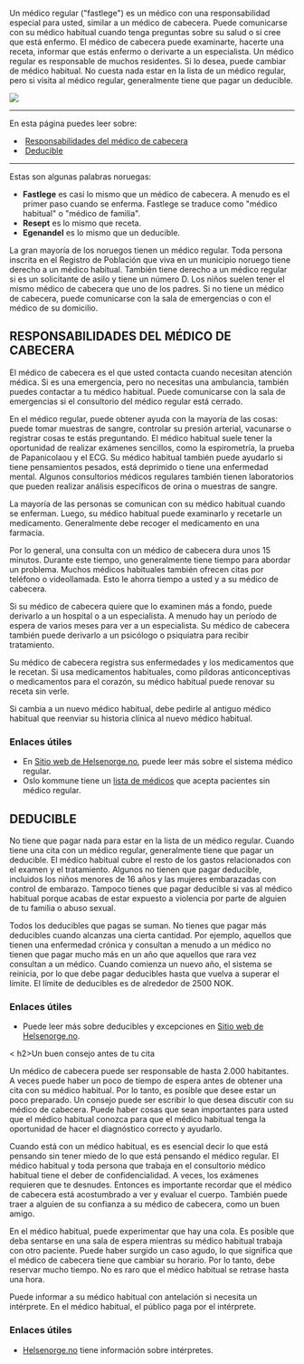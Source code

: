 Un médico regular ("fastlege") es un médico con una responsabilidad especial para usted, similar a un médico de cabecera. Puede comunicarse con su médico habitual cuando tenga preguntas sobre su salud o si cree que está enfermo. El médico de cabecera puede examinarte, hacerte una receta, informar que estás enfermo o derivarte a un especialista. Un médico regular es responsable de muchos residentes. Si lo desea, puede cambiar de médico habitual. No cuesta nada estar en la lista de un médico regular, pero si visita al médico regular, generalmente tiene que pagar un deducible.

![](https://cdn.kursoria.no/pensum/elements/-_rvtbyn.jpg)

---

En esta página puedes leer sobre:

-    [Responsabilidades del médico de cabecera](#responsabilidades-del-m%C3%A9dico-de-cabecera)
-    [Deducible](#deducible)

---

Estas son algunas palabras noruegas:

-   **Fastlege** es casi lo mismo que un médico de cabecera. A menudo es el primer paso cuando se enferma. Fastlege se traduce como "médico habitual" o "médico de familia".
-   **Resept** es lo mismo que receta.
-   **Egenandel** es lo mismo que un deducible.

La gran mayoría de los noruegos tienen un médico regular. Toda persona inscrita en el Registro de Población que viva en un municipio noruego tiene derecho a un médico habitual. También tiene derecho a un médico regular si es un solicitante de asilo y tiene un número D. Los niños suelen tener el mismo médico de cabecera que uno de los padres. Si no tiene un médico de cabecera, puede comunicarse con la sala de emergencias o con el médico de su domicilio.

## RESPONSABILIDADES DEL MÉDICO DE CABECERA

El médico de cabecera es el que usted contacta cuando necesitan atención médica. Si es una emergencia, pero no necesitas una ambulancia, también puedes contactar a tu médico habitual. Puede comunicarse con la sala de emergencias si el consultorio del médico regular está cerrado.

En el médico regular, puede obtener ayuda con la mayoría de las cosas: puede tomar muestras de sangre, controlar su presión arterial, vacunarse o registrar cosas te estás preguntando. El médico habitual suele tener la oportunidad de realizar exámenes sencillos, como la espirometría, la prueba de Papanicolaou y el ECG. Su médico habitual también puede ayudarlo si tiene pensamientos pesados, está deprimido o tiene una enfermedad mental. Algunos consultorios médicos regulares también tienen laboratorios que pueden realizar análisis específicos de orina o muestras de sangre.

La mayoría de las personas se comunican con su médico habitual cuando se enferman. Luego, su médico habitual puede examinarlo y recetarle un medicamento. Generalmente debe recoger el medicamento en una farmacia.

Por lo general, una consulta con un médico de cabecera dura unos 15 minutos. Durante este tiempo, uno generalmente tiene tiempo para abordar un problema. Muchos médicos habituales también ofrecen citas por teléfono o videollamada. Esto le ahorra tiempo a usted y a su médico de cabecera.

Si su médico de cabecera quiere que lo examinen más a fondo, puede derivarlo a un hospital o a un especialista. A menudo hay un período de espera de varios meses para ver a un especialista. Su médico de cabecera también puede derivarlo a un psicólogo o psiquiatra para recibir tratamiento.

Su médico de cabecera registra sus enfermedades y los medicamentos que le recetan. Si usa medicamentos habituales, como píldoras anticonceptivas o medicamentos para el corazón, su médico habitual puede renovar su receta sin verle.

Si cambia a un nuevo médico habitual, debe pedirle al antiguo médico habitual que reenviar su historia clínica al nuevo médico habitual.

### Enlaces útiles

-   En [Sitio web de Helsenorge.no](https://www.helsenorge.no/en/gp/), puede leer más sobre el sistema médico regular.
-   Oslo kommune tiene un [lista de médicos](https://www.oslo.kommune.no/helse-og-omsorg/helsetjenester/fastlege/pasienter-som-ikke-star-pa-fastlegeliste/) que acepta pacientes sin médico regular.

## DEDUCIBLE

No tiene que pagar nada para estar en la lista de un médico regular. Cuando tiene una cita con un médico regular, generalmente tiene que pagar un deducible. El médico habitual cubre el resto de los gastos relacionados con el examen y el tratamiento. Algunos no tienen que pagar deducible, incluidos los niños menores de 16 años y las mujeres embarazadas con control de embarazo. Tampoco tienes que pagar deducible si vas al médico habitual porque acabas de estar expuesto a violencia por parte de alguien de tu familia o abuso sexual.

Todos los deducibles que pagas se suman. No tienes que pagar más deducibles cuando alcanzas una cierta cantidad. Por ejemplo, aquellos que tienen una enfermedad crónica y consultan a menudo a un médico no tienen que pagar mucho más en un año que aquellos que rara vez consultan a un médico. Cuando comienza un nuevo año, el sistema se reinicia, por lo que debe pagar deducibles hasta que vuelva a superar el límite. El límite de deducibles es de alrededor de 2500 NOK.

### Enlaces útiles

-   Puede leer más sobre deducibles y excepciones en [Sitio web de Helsenorge.no](https://www.helsenorge.no/en/pay-for-health-services/user-fees-at-the-family-doctor/).

< h2>Un buen consejo antes de tu cita

Un médico de cabecera puede ser responsable de hasta 2.000 habitantes. A veces puede haber un poco de tiempo de espera antes de obtener una cita con su médico habitual. Por lo tanto, es posible que desee estar un poco preparado. Un consejo puede ser escribir lo que desea discutir con su médico de cabecera. Puede haber cosas que sean importantes para usted que el médico habitual conozca para que el médico habitual tenga la oportunidad de hacer el diagnóstico correcto y ayudarlo.

Cuando está con un médico habitual, es es esencial decir lo que está pensando sin tener miedo de lo que está pensando el médico regular. El médico habitual y toda persona que trabaja en el consultorio médico habitual tiene el deber de confidencialidad. A veces, los exámenes requieren que te desnudes. Entonces es importante recordar que el médico de cabecera está acostumbrado a ver y evaluar el cuerpo. También puede traer a alguien de su confianza a su médico de cabecera, como un buen amigo.

En el médico habitual, puede experimentar que hay una cola. Es posible que deba sentarse en una sala de espera mientras su médico habitual trabaja con otro paciente. Puede haber surgido un caso agudo, lo que significa que el médico de cabecera tiene que cambiar su horario. Por lo tanto, debe reservar mucho tiempo. No es raro que el médico habitual se retrase hasta una hora.

Puede informar a su médico habitual con antelación si necesita un intérprete. En el médico habitual, el público paga por el intérprete.

### Enlaces útiles

-   [Helsenorge.no](https://www.helsenorge.no/en/health-rights-in-norway/right-to-an-interpreter/) tiene información sobre intérpretes.
